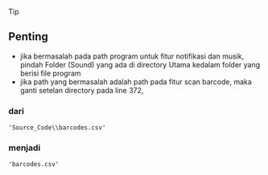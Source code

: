 >[!TIP]
>## Penting
- jika bermasalah pada path program untuk fitur notifikasi dan musik, pindah Folder (Sound) yang ada di directory Utama kedalam folder yang berisi file program
- jika path yang bermasalah adalah path pada fitur scan barcode, maka ganti setelan directory pada line 372, 
### dari
	'Source_Code\\barcodes.csv'
### menjadi
	'barcodes.csv'
